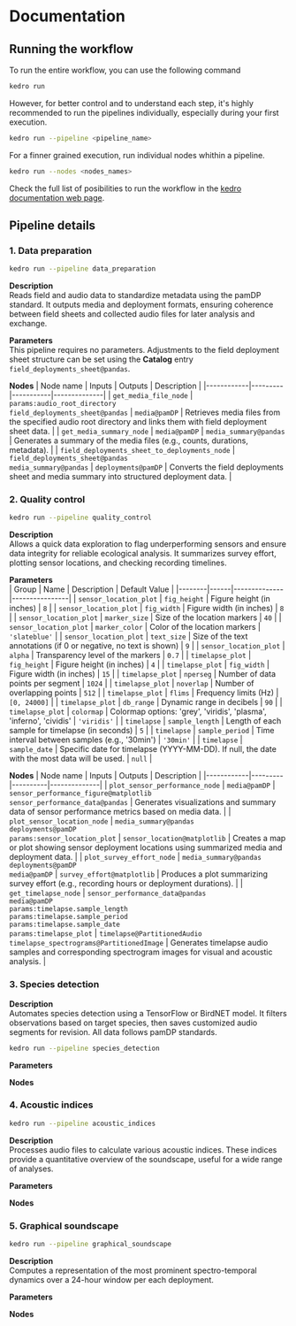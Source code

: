 # Documentation

## Running the workflow

To run the entire workflow, you can use the following command

```bash
kedro run
```
However, for better control and to understand each step, it's highly recommended to run the pipelines individually, especially during your first execution.

```bash
kedro run --pipeline <pipeline_name>
```

For a finner grained execution, run individual nodes whithin a pipeline.

```bash
kedro run --nodes <nodes_names>
```

Check the full list of posibilities to run the workflow in the [kedro documentation web page](https://docs.kedro.org/en/1.0.0/getting-started/commands_reference/#kedro-run).

## Pipeline details

### 1. Data preparation

```bash
kedro run --pipeline data_preparation
```

**Description**<br>
Reads field and audio data to standardize metadata using the pamDP standard. It outputs media and deployment formats, ensuring coherence between field sheets and collected audio files for later analysis and exchange.

**Parameters**<br>
This pipeline requires no parameters. Adjustments to the field deployment sheet structure can be set using the **Catalog** entry `field_deployments_sheet@pandas`.

**Nodes**
| Node name | Inputs | Outputs | Description |
|------------|---------|-----------|--------------|
| `get_media_file_node` | `params:audio_root_directory`<br>`field_deployments_sheet@pandas` | `media@pamDP` | Retrieves media files from the specified audio root directory and links them with field deployment sheet data. |
| `get_media_summary_node` | `media@pamDP` | `media_summary@pandas` | Generates a summary of the media files (e.g., counts, durations, metadata). |
| `field_deployments_sheet_to_deployments_node` | `field_deployments_sheet@pandas`<br>`media_summary@pandas` | `deployments@pamDP` | Converts the field deployments sheet and media summary into structured deployment data. |


### 2. Quality control

```bash
kedro run --pipeline quality_control
```

**Description**<br>
Allows a quick data exploration to flag underperforming sensors and ensure data integrity for reliable ecological analysis. It summarizes survey effort, plotting sensor locations, and checking recording timelines.

**Parameters**<br>
| Group | Name | Description | Default Value |
|--------|------|--------------|----------------|
| `sensor_location_plot` | `fig_height` | Figure height (in inches) | `8` |
| `sensor_location_plot` | `fig_width` | Figure width (in inches) | `8` |
| `sensor_location_plot` | `marker_size` | Size of the location markers | `40` |
| `sensor_location_plot` | `marker_color` | Color of the location markers | `'slateblue'` |
| `sensor_location_plot` | `text_size` | Size of the text annotations (if 0 or negative, no text is shown) | `9` |
| `sensor_location_plot` | `alpha` | Transparency level of the markers | `0.7` |
| `timelapse_plot` | `fig_height` | Figure height (in inches) | `4` |
| `timelapse_plot` | `fig_width` | Figure width (in inches) | `15` |
| `timelapse_plot` | `nperseg` | Number of data points per segment | `1024` |
| `timelapse_plot` | `noverlap` | Number of overlapping points | `512` |
| `timelapse_plot` | `flims` | Frequency limits (Hz) | `[0, 24000]` |
| `timelapse_plot` | `db_range` | Dynamic range in decibels | `90` |
| `timelapse_plot` | `colormap` | Colormap options: 'grey', 'viridis', 'plasma', 'inferno', 'cividis' | `'viridis'` |
| `timelapse` | `sample_length` | Length of each sample for timelapse (in seconds) | `5` |
| `timelapse` | `sample_period` | Time interval between samples (e.g., '30min') | `'30min'` |
| `timelapse` | `sample_date` | Specific date for timelapse (YYYY-MM-DD). If null, the date with the most data will be used. | `null` |

**Nodes**
| Node name | Inputs | Outputs | Description |
|------------|---------|----------|--------------|
| `plot_sensor_performance_node` | `media@pamDP` | `sensor_performance_figure@matplotlib`<br>`sensor_performance_data@pandas` | Generates visualizations and summary data of sensor performance metrics based on media data. |
| `plot_sensor_location_node` | `media_summary@pandas`<br>`deployments@pamDP`<br>`params:sensor_location_plot` | `sensor_location@matplotlib` | Creates a map or plot showing sensor deployment locations using summarized media and deployment data. |
| `plot_survey_effort_node` | `media_summary@pandas`<br>`deployments@pamDP`<br>`media@pamDP` | `survey_effort@matplotlib` | Produces a plot summarizing survey effort (e.g., recording hours or deployment durations). |
| `get_timelapse_node` | `sensor_performance_data@pandas`<br>`media@pamDP`<br>`params:timelapse.sample_length`<br>`params:timelapse.sample_period`<br>`params:timelapse.sample_date`<br>`params:timelapse_plot` | `timelapse@PartitionedAudio`<br>`timelapse_spectrograms@PartitionedImage` | Generates timelapse audio samples and corresponding spectrogram images for visual and acoustic analysis. |


### 3. Species detection

**Description**<br>
Automates species detection using a TensorFlow or BirdNET model. It filters observations based on target species, then saves customized audio segments for revision. All data follows pamDP standards.

```bash
kedro run --pipeline species_detection
```
**Parameters**<br>

**Nodes**

### 4. Acoustic indices

```bash
kedro run --pipeline acoustic_indices
```

**Description**<br>
Processes audio files to calculate various acoustic indices. These indices provide a quantitative overview of the soundscape, useful for a wide range of analyses.

**Parameters**<br>

**Nodes**

### 5. Graphical soundscape

```bash
kedro run --pipeline graphical_soundscape
```

**Description**<br>
Computes a representation of the most prominent spectro-temporal dynamics over a 24-hour window per each deployment.

**Parameters**<br>

**Nodes**
